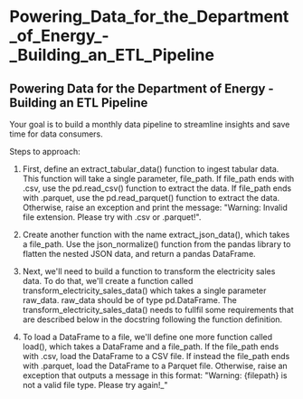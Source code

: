 # Powering_Data_for_the_Department_of_Energy_-_Building_an_ETL_Pipeline

## Powering Data for the Department of Energy - Building an ETL Pipeline

Your goal is to build a monthly data pipeline to streamline insights and save time for data consumers.

Steps to approach:
1. First, define an extract_tabular_data() function to ingest tabular data. This function will take a single parameter, file_path. If file_path ends with .csv, use the pd.read_csv() function to extract the data. If file_path ends with .parquet, use the pd.read_parquet() function to extract the data. Otherwise, raise an exception and print the message: "Warning: Invalid file extension. Please try with .csv or .parquet!".

2. Create another function with the name extract_json_data(), which takes a file_path. Use the json_normalize() function from the pandas library to flatten the nested JSON data, and return a pandas DataFrame.

3. Next, we'll need to build a function to transform the electricity sales data. To do that, we'll create a function called transform_electricity_sales_data() which takes a single parameter raw_data. raw_data should be of type pd.DataFrame. The transform_electricity_sales_data() needs to fullfil some requirements that are described below in the docstring following the function definition.

4. To load a DataFrame to a file, we'll define one more function called load(), which takes a DataFrame and a file_path. If the file_path ends with .csv, load the DataFrame to a CSV file. If instead the file_path ends with .parquet, load the DataFrame to a Parquet file. Otherwise, raise an exception that outputs a message in this format: "Warning: {filepath} is not a valid file type. Please try again!_"
